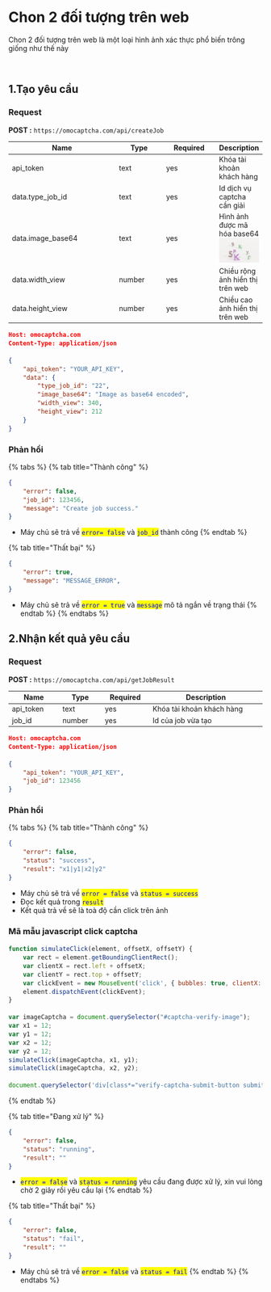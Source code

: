 # Chon 2 đối tượng trên web

Chon 2 đối tượng trên web là một loại hình ảnh xác thực phổ biến trông giống như thế này

<figure><img src="../.gitbook/assets/Ảnh chụp màn hình (55).png" alt=""><figcaption></figcaption></figure>

## 1.Tạo yêu cầu

### Request

**POST :** `https://omocaptcha.com/api/createJob`

<table><thead><tr><th width="228">Name</th><th width="92">Type</th><th width="104">Required</th><th>Description</th></tr></thead><tbody><tr><td>api_token</td><td>text</td><td>yes</td><td>Khóa tài khoản khách hàng</td></tr><tr><td>data.type_job_id</td><td>text</td><td>yes</td><td>Id dịch vụ captcha cần giải</td></tr><tr><td>data.image_base64</td><td>text</td><td>yes</td><td>Hình ảnh được mã hóa base64<img src="../.gitbook/assets/3d_2385_28c275925dc887e6126d72aa8a9764c2e71515a2_1.jpg" alt=""></td></tr><tr><td>data.width_view</td><td>number</td><td>yes</td><td>Chiều rộng ảnh hiển thị trên web<img src="../.gitbook/assets/Ảnh chụp màn hình (53) (1).png" alt=""></td></tr><tr><td>data.height_view</td><td>number</td><td>yes</td><td>Chiều cao ảnh hiển thị trên web<img src="../.gitbook/assets/Ảnh chụp màn hình (53) (2).png" alt=""></td></tr></tbody></table>

```json
Host: omocaptcha.com
Content-Type: application/json

{
	"api_token": "YOUR_API_KEY",
	"data": {
		"type_job_id": "22",
		"image_base64": "Image as base64 encoded",
		"width_view": 340,
		"height_view": 212
	}
}
```

### Phản hồi

{% tabs %}
{% tab title="Thành công" %}
```json
{
	"error": false,
	"job_id": 123456,
	"message": "Create job success."
}
```

* Máy chủ sẽ trả về <mark style="color:blue;">`error= false`</mark> và <mark style="color:blue;">`job_id`</mark> thành công
{% endtab %}

{% tab title="Thất bại" %}
```json
{
	"error": true,
	"message": "MESSAGE_ERROR",
}
```

* Máy chủ sẽ trả về <mark style="color:blue;">`error = true`</mark> và <mark style="color:blue;">`message`</mark> mô tả ngắn về trạng thái
{% endtab %}
{% endtabs %}

## 2.Nhận kết quả yêu cầu

### Request

**POST :** `https://omocaptcha.com/api/getJobResult`

<table><thead><tr><th width="122">Name</th><th width="99">Type</th><th width="111"> Required</th><th width="412">Description</th></tr></thead><tbody><tr><td>api_token</td><td>text</td><td>yes</td><td>Khóa tài khoản khách hàng</td></tr><tr><td>job_id</td><td>number</td><td>yes</td><td>Id của job vừa tạo</td></tr></tbody></table>

```json
Host: omocaptcha.com
Content-Type: application/json

{
	"api_token": "YOUR_API_KEY",
	"job_id": 123456
}
```

### Phản hồi

{% tabs %}
{% tab title="Thành công" %}
```json
{
	"error": false,
	"status": "success",
	"result": "x1|y1|x2|y2"
}
```

* Máy chủ sẽ trả về <mark style="color:blue;">`error = false`</mark> và <mark style="color:blue;">`status = success`</mark>
* Đọc kết quả trong <mark style="color:blue;">`result`</mark>
* Kết quả trả về sẽ là toà độ cần click trên ảnh

### Mã mẫu javascript click captcha

```javascript
function simulateClick(element, offsetX, offsetY) {
    var rect = element.getBoundingClientRect();
    var clientX = rect.left + offsetX;
    var clientY = rect.top + offsetY;
    var clickEvent = new MouseEvent('click', { bubbles: true, clientX: clientX, clientY: clientY });
    element.dispatchEvent(clickEvent);
}

var imageCaptcha = document.querySelector("#captcha-verify-image");
var x1 = 12;
var y1 = 12;
var x2 = 12;
var y2 = 12;
simulateClick(imageCaptcha, x1, y1);
simulateClick(imageCaptcha, x2, y2);

document.querySelector('div[class*="verify-captcha-submit-button submit-button"]').click();
```
{% endtab %}

{% tab title="Đang xử lý" %}
```json
{
	"error": false,
	"status": "running",
	"result": ""
}
```

* <mark style="color:blue;">`error = false`</mark> và <mark style="color:blue;">`status = running`</mark> yêu cầu đang được xử lý, xin vui lòng chờ 2 giây rồi yêu cầu lại
{% endtab %}

{% tab title="Thất bại" %}
```json
{
	"error": false,
	"status": "fail",
	"result": ""
}
```

* Máy chủ sẽ trả về <mark style="color:blue;">`error = false`</mark> và <mark style="color:blue;">`status = fail`</mark>
{% endtab %}
{% endtabs %}

##
